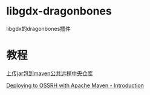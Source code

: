 # libgdx-dragonbones
libgdx的dragonbones插件


# 教程

[上传jar包到maven公共远程中央仓库](https://blog.csdn.net/carefreefly/article/details/123965514)

[Deploying to OSSRH with Apache Maven - Introduction](https://central.sonatype.org/publish/publish-maven/#performing-a-snapshot-deployment)